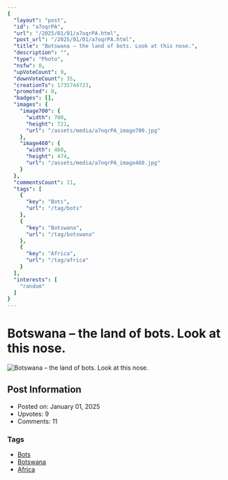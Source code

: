 ```yaml
---
{
  "layout": "post",
  "id": "a7oqrPA",
  "url": "/2025/01/01/a7oqrPA.html",
  "post_url": "/2025/01/01/a7oqrPA.html",
  "title": "Botswana – the land of bots. Look at this nose.",
  "description": "",
  "type": "Photo",
  "nsfw": 0,
  "upVoteCount": 9,
  "downVoteCount": 35,
  "creationTs": 1735744723,
  "promoted": 0,
  "badges": [],
  "images": {
    "image700": {
      "width": 700,
      "height": 721,
      "url": "/assets/media/a7oqrPA_image700.jpg"
    },
    "image460": {
      "width": 460,
      "height": 474,
      "url": "/assets/media/a7oqrPA_image460.jpg"
    }
  },
  "commentsCount": 11,
  "tags": [
    {
      "key": "Bots",
      "url": "/tag/bots"
    },
    {
      "key": "Botswana",
      "url": "/tag/botswana"
    },
    {
      "key": "Africa",
      "url": "/tag/africa"
    }
  ],
  "interests": [
    "random"
  ]
}
---
```


# Botswana – the land of bots. Look at this nose.

![Botswana – the land of bots. Look at this nose.](/assets/media/a7oqrPA_image700.jpg)

## Post Information

- Posted on: January 01, 2025
- Upvotes: 9
- Comments: 11

### Tags

- [Bots](/tag/Bots)
- [Botswana](/tag/Botswana)
- [Africa](/tag/Africa)
